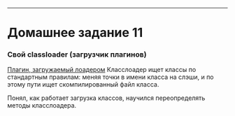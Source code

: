 ********
# Домашнее задание 11
### Свой classloader (загрузчик плагинов)
[Плагин, загружаемый лоадером](https://github.com/sbt-java-school/pavel-hometasks/tree/master/temp/testPlugin/com/norg/home11/testplugins)
Класслоадер ищет классы по стандартным правилам: меняя точки в имени класса на слэши, и по этому пути ищет скомпилированный файл класса.  

Понял, как работает загрузка классов, научился переопределять методы класслоадера.